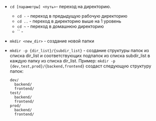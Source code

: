 - `cd [параметры] <путь>`- переход на директорию.
	- `cd -` - переход в предыдущую рабочую директорию
	- `cd ..` - переход в директорию выше на 1 уровень
	- `cd ~` - переход в домашнюю директорию
	- `` - 

- `mkdir <new_dir>` - создание новой папки
- `mkdir -p {dir_list}/{subdir_list}` - создание структуры папок из списка dir_list и соответствующих подпапок  из списка subdir_list в каждую папку из списка dir_list.
	Пример: `mkdir -p {dev,test,prod}/{backend,frontend}` создаст следующую структуру папок:
	```
	dev/
	  backend/
	  frontend/
	test/
	  backend/
	  frontend/
	prod/
	  backend/
	  frontend/
	```
